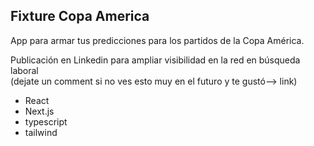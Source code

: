 ## Fixture Copa America

App para armar tus predicciones para los partidos de la Copa América.

Publicación en Linkedin para ampliar visibilidad en la red en búsqueda laboral  
(dejate un comment si no ves esto muy en el futuro y te gustó--> link)

- React
- Next.js
- typescript
- tailwind
